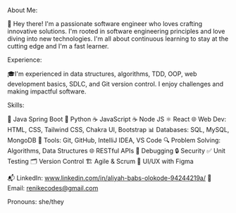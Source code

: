 About Me:

👋 Hey there! I'm a passionate software engineer who loves crafting innovative solutions. I'm rooted in software engineering principles and love diving into new technologies. I'm all about continuous learning to stay at the cutting edge and I'm a fast learner.

Experience:

🎓I'm experienced in data structures, algorithms, TDD, OOP, web development basics, SDLC, and Git version control. I enjoy challenges and making impactful software.

Skills:

🚀 Java Spring Boot
🐍 Python
☕ JavaScript
☕ Node JS
⚛ React
🌐 Web Dev: HTML, CSS, Tailwind CSS, Chakra UI, Bootstrap
📊 Databases: SQL, MySQL, MongoDB
🔧 Tools: Git, GitHub, IntelliJ IDEA, VS Code
🔍 Problem Solving: Algorithms, Data Structures
🌐 RESTful APIs
🐛 Debugging
🔒 Security
✅ Unit Testing
🗂️ Version Control
🏗️ Agile & Scrum
🎨 UI/UX with Figma

📬 LinkedIn: www.linkedin.com/in/aliyah-babs-olokode-94244219a/
📧 Email: renikecodes@gmail.com

Pronouns: she/they
